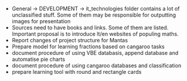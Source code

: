 * General -> DEVELOPMENT -> it_technologies folder contains a lot of unclassified stuff. Some of them may be responsible for outputting images for presentation
* Sources need to have books and links. Some of them are listed. Important proposal is to introduce lt/en websites of populing maths.
* Report changes of project structure for Mantas
* Prepare model for learning fractions based on cangaroo tasks
* document procedure of using VBE databasis, append database and automatise pie charts
* document procedure of using cangaroo databases and classification
* prepare learning tool with round and rectangle cards